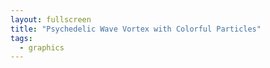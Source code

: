 ```yaml
---
layout: fullscreen
title: "Psychedelic Wave Vortex with Colorful Particles"
tags:
  - graphics
---
```


<canvas id="vortexCanvas" width="600" height="600"></canvas>
<script>
const canvas = document.getElementById('vortexCanvas');
const ctx = canvas.getContext('2d');

const W = canvas.width;
const H = canvas.height;
const center = { x: W / 2, y: H / 2 };

let t = 0;

// Palette: Neon rainbow plus black for depth
const palette = [
  "#ff00cc", "#ffea00", "#40ff00", "#00ffd6",
  "#0076ff", "#7f00ff", "#ff007f", "#ffffff", "#000000"
];

// Particle system settings
const NUM_PARTICLES = 100;
const particles = [];

// Initialize spiral particles
function initParticles() {
  for (let i = 0; i < NUM_PARTICLES; i++) {
    const angle = (2 * Math.PI / NUM_PARTICLES) * i;
    const dist = 120 + Math.random() * 100;
    const speed = 0.004 + Math.random() * 0.004;
    const phase = Math.random() * Math.PI * 2;
    const color = palette[i % palette.length];
    particles.push({
      baseAngle: angle,
      dist,
      speed,
      phase,
      color,
      size: 2 + Math.random() * 4
    });
  }
}
initParticles();

// Draw a sinuous vortex with undulating lines 
function drawVortexWave(time) {
  const layers = 8;
  for (let l = 0; l < layers; l++) {
    ctx.save();
    ctx.translate(center.x, center.y);
    const baseRadius = (l + 1) * 30 + 10 * Math.sin(time/410 + l);
    const twist = Math.sin(time/380 + l*0.8) * Math.PI;

    ctx.rotate(twist);

    ctx.beginPath();
    for (let a = 0; a <= Math.PI * 2 + 0.12; a += 0.11) {
      const mod = 1 + 0.13*Math.sin(4*a + time/90 + l*0.9);
      const dev = 16 * Math.sin(6*a + time/140 + l);
      const x = Math.cos(a) * (baseRadius * mod + dev);
      const y = Math.sin(a) * (baseRadius * mod + dev);
      if (a === 0) ctx.moveTo(x, y);
      else ctx.lineTo(x, y);
    }
    // Color: Shift through palette dynamically
    const gradient = ctx.createLinearGradient(-baseRadius, -baseRadius, baseRadius, baseRadius);
    palette.forEach((col, i) => {
      gradient.addColorStop(i / (palette.length-1), col);
    });
    ctx.strokeStyle = gradient;
    ctx.globalAlpha = 0.65;
    ctx.lineWidth = 3 + 2*Math.sin(time/320 + l*0.6);
    ctx.shadowColor = "#000000";
    ctx.shadowBlur = 16 - l*1.5;
    ctx.stroke();
    ctx.restore();
  }
}

// Animate spiral particles along the wave
function drawParticles(time) {
  for (let i = 0; i < particles.length; i++) {
    const p = particles[i];
    // Animate along spiral
    const angle = p.baseAngle + (time * p.speed) + Math.sin(time/120 + i);
    const rmod = 1.18 + 0.16*Math.sin(5*angle + time/700 + i);
    const r = p.dist * rmod + 40*Math.sin(time/330 + i);
    const x = center.x + r * Math.cos(angle);
    const y = center.y + r * Math.sin(angle);
    // Pulse for psychedelic effect
    const pulse = 0.7 + 0.25*Math.sin(time/45 + i);

    // Glow
    ctx.save();
    ctx.beginPath();
    ctx.arc(x, y, p.size * pulse, 0, Math.PI * 2);
    ctx.closePath();
    ctx.globalAlpha = 0.7 + 0.3*Math.sin(time/160 + i);
    ctx.fillStyle = p.color;
    ctx.shadowColor = p.color;
    ctx.shadowBlur = 16 + 16*Math.sin(time/140 + i);
    ctx.fill();
    ctx.restore();
  }
}

// Black transparent overlay to fade traces (motion blur effect)
function fadeCanvas() {
  ctx.save();
  ctx.globalAlpha = 0.11;
  ctx.fillStyle = "#000000";
  ctx.fillRect(0, 0, W, H);
  ctx.restore();
}

// Animation loop
function animate() {
  fadeCanvas(); // creates glowing trails
  drawVortexWave(t);
  drawParticles(t);

  t += 1;
  requestAnimationFrame(animate);
}

// Start with a black background
ctx.fillStyle = "#000000";
ctx.fillRect(0, 0, W, H);

animate();
</script>
